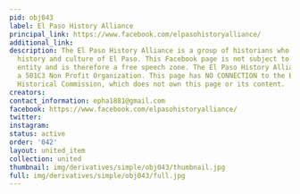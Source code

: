 ```yaml
---
pid: obj043
label: El Paso History Alliance
principal_link: https://www.facebook.com/elpasohistoryalliance/
additional_link: 
description: The El Paso History Alliance is a group of historians who promote the
  history and culture of El Paso. This Facebook page is not subject to any government
  entity and is therefore a free speech zone. The El Paso History Alliance "IS NOT"
  a 501C3 Non Profit Organization. This page has NO CONNECTION to the El Paso County
  Historical Commission, which does not own this page or its content.
creators: 
contact_information: epha1881@gmail.com
facebook: https://www.facebook.com/elpasohistoryalliance/
twitter: 
instagram: 
status: active
order: '042'
layout: united_item
collection: united
thumbnail: img/derivatives/simple/obj043/thumbnail.jpg
full: img/derivatives/simple/obj043/full.jpg
---
```


